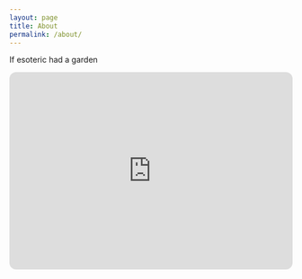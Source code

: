 ```yaml
---
layout: page
title: About
permalink: /about/
---
```


If esoteric had a garden

<iframe style="border-radius:12px" src="https://open.spotify.com/embed/track/5zgPn2SsVTWIQ9Ww1srifc?utm_source=generator" width="100%" height="352" frameBorder="0" allowfullscreen="" allow="autoplay; clipboard-write; encrypted-media; fullscreen; picture-in-picture" loading="lazy"></iframe>
